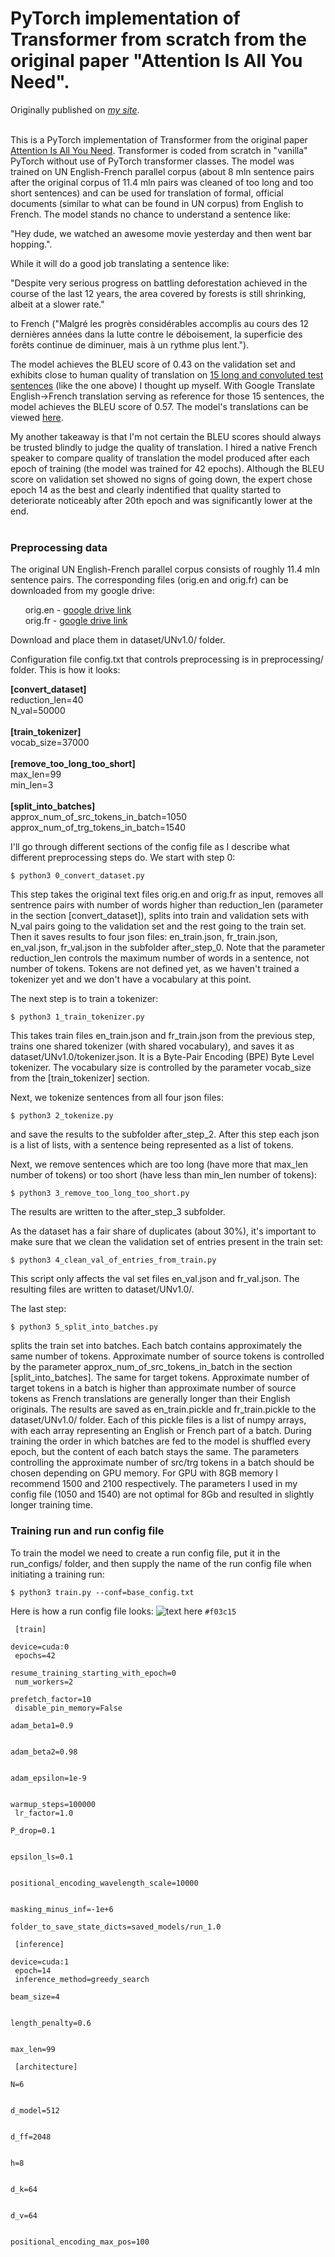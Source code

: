 # PyTorch implementation of Transformer from scratch from the original paper "Attention Is All You Need".

Originally published on [*my site*](https://alexgrishin.ai/pytorch_implementaion_of_attention_is_all_you_need).
<br /><br />

This is a PyTorch implementation of Transformer from the original paper [Attention Is All You Need](https://arxiv.org/pdf/1706.03762.pdf).
Transformer is coded from scratch in "vanilla" PyTorch without use of PyTorch transformer classes.
The model was trained on UN English-French parallel corpus (about 8 mln sentence pairs after the original corpus of 11.4 mln pairs
was cleaned of too long and too short sentences) and can be used for translation of formal,
official documents (similar to what can be found in UN corpus) from English to French. The model stands no chance to understand
 a sentence like:

"Hey dude, we watched an awesome movie yesterday and then went bar hopping.".

While it will do a good job translating a sentence like:

"Despite very serious progress on battling deforestation achieved in the course of the last 12 years,
the area covered by forests is still shrinking, albeit at a slower rate."

to French ("Malgré les progrès considérables accomplis au cours des 12 dernières années dans la lutte contre le déboisement,
la superficie des forêts continue de diminuer, mais à un rythme plus lent.").

The model achieves the BLEU score of 0.43 on the validation
set and exhibits close to human quality of translation on [15 long and convoluted test sentences](https://github.com/algrshn/machine-translation-transformer/blob/main/dataset/UNv1.0/other/my_own_15_sentences.txt)
(like the one above) I thought up myself.
With Google Translate English->French translation serving as reference for those 15 sentences,
the model achieves the BLEU score of 0.57. The model's translations can be viewed [here](https://github.com/algrshn/machine-translation-transformer/blob/main/dataset/UNv1.0/other/my_own_15_sentences_with_my_translation_greedy_search_epoch_14.txt).

My another takeaway is that I'm not certain the BLEU scores should always be trusted blindly to judge the quality of translation.
I hired a native French speaker to compare quality of translation the model produced after each epoch of training (the model was trained
for 42 epochs). Although the BLEU score on validation set showed no signs of going down, the expert chose epoch 14 as the best and
clearly indentified that
quality started to deteriorate noticeably after 20th epoch and was significantly lower at the end.<br /><br />

### Preprocessing data

The original UN English-French parallel corpus consists of roughly 11.4 mln sentence pairs. The corresponding files
(orig.en and orig.fr) can be downloaded
from my google drive:

&nbsp;&nbsp;&nbsp;&nbsp;&nbsp;&nbsp;orig.en - [google drive link](https://drive.google.com/file/d/1Wf3osSE6FV659H5KgM9IBtSd5_39hpFd)<br/> 
&nbsp;&nbsp;&nbsp;&nbsp;&nbsp;&nbsp;orig.fr - [google drive link](https://drive.google.com/file/d/1dkMh9xnxEBzcsgBi4jbYeFNmuhLnBOAB)

Download and place them in dataset/UNv1.0/ folder.

Configuration file config.txt that controls preprocessing is in preprocessing/ folder. This is how it looks:

**\[convert_dataset\]**<br>
reduction_len=40<br>
N_val=50000<br>
<br>
**\[train_tokenizer\]**<br>
vocab_size=37000<br>
<br>
**\[remove_too_long_too_short\]**<br>
max_len=99<br>
min_len=3<br>
<br>
**\[split_into_batches\]**<br>
approx_num_of_src_tokens_in_batch=1050<br>
approx_num_of_trg_tokens_in_batch=1540<br>

I'll go through different sections of the config file as I describe what different preprocessing steps do. We start with step 0:
```
$ python3 0_convert_dataset.py
```
This step takes  the original text files orig.en and orig.fr as input,
removes all sentrence pairs with number of words higher than
reduction_len (parameter in the section \[convert_dataset\]), splits into train and validation sets with N_val pairs
going to the validation set and the rest going to the train set. Then it saves results to
four json files: en_train.json, fr_train.json, en_val.json, fr_val.json in the subfolder after_step_0. Note that
the parameter reduction_len controls the maximum number of words in a sentence, not number of tokens. Tokens are not
defined yet, as we haven't trained a tokenizer yet and we don't have a vocabulary at this point.

The next step is to train a tokenizer:
```
$ python3 1_train_tokenizer.py
```
This takes train files en_train.json and fr_train.json from the previous step, trains one shared tokenizer
(with shared vocabulary), and saves it as dataset/UNv1.0/tokenizer.json. It is a Byte-Pair Encoding (BPE) Byte Level
tokenizer. The vocabulary size is controlled by the parameter vocab_size from the \[train_tokenizer\] section.

Next, we tokenize sentences from all four json files:
```
$ python3 2_tokenize.py
```
and save the results to the subfolder after_step_2. After this step each json is a list of lists, with
a sentence being represented as a list of tokens.

Next, we remove sentences which are too long (have more that max_len number of tokens) or too short (have less than min_len
number of tokens):
```
$ python3 3_remove_too_long_too_short.py
```
The results are written to the after_step_3 subfolder.

As the dataset has a fair share of duplicates (about 30%), it's important to make sure that we clean the validation set of entries
present in the train set:
```
$ python3 4_clean_val_of_entries_from_train.py
```
This script only affects the val set files en_val.json and fr_val.json. The resulting files are written to
dataset/UNv1.0/.

The last step:
```
$ python3 5_split_into_batches.py
```
splits the train set into batches. Each batch contains approximately the same number of tokens. Approximate
number of source tokens is controlled by the parameter approx_num_of_src_tokens_in_batch
in the section \[split_into_batches\]. The same for target tokens. Approximate number of target tokens in a batch
is higher than approximate number of source tokens as French translations are generally longer than their English originals.
The results are saved as en_train.pickle and fr_train.pickle to the dataset/UNv1.0/ folder. Each of this pickle files
is a list of numpy arrays, with each array representing an English or French part of a batch. During training the order
in which batches are fed to the model is shuffled every epoch, but the content of each batch stays the same. The parameters
controlling the approximate number of src/trg tokens in a batch should be chosen depending on GPU memory. For GPU with
8GB memory I recommend 1500 and 2100 respectively. The parameters I used in my config file (1050 and 1540) are not optimal for 8Gb
and resulted in slightly longer training time.

### Training run and run config file

To train the model we need to create a run config file, put it in the run_configs/ folder, and then supply the
name of the run config file when initiating a training run:
```
$ python3 train.py --conf=base_config.txt
```
Here is how a run config file looks:
![text here](https://placehold.co/15x15/f03c15/f03c15.png) `#f03c15`
                  <div class="code_box"><code>
                    [train]<br>
                    device=cuda:0<br>
                    epochs=42<br>
                    resume_training_starting_with_epoch=0<br>
                    num_workers=2<br>
                    prefetch_factor=10<br>
                    disable_pin_memory=False<br>
                    <div class="yellow_highlight"><span>adam_beta1=0.9</span></div><br>
                    <div class="yellow_highlight"><span>adam_beta2=0.98</span></div><br>
                    <div class="yellow_highlight"><span>adam_epsilon=1e-9</span></div><br>
                    warmup_steps=100000<br>
                    lr_factor=1.0<br>
                    <div class="yellow_highlight"><span>P_drop=0.1</span></div><br>
                    <div class="yellow_highlight"><span>epsilon_ls=0.1</span></div><br>
                    <div class="yellow_highlight"><span>positional_encoding_wavelength_scale=10000</span></div><br>
                    masking_minus_inf=-1e+6<br>
                    folder_to_save_state_dicts=saved_models/run_1.0<br>
                    <br>
                    [inference]<br>
                    device=cuda:1<br>
                    epoch=14<br>
                    inference_method=greedy_search<br>
                    <div class="yellow_highlight"><span>beam_size=4</span></div><br>
                    <div class="yellow_highlight"><span>length_penalty=0.6</span></div><br>
                    max_len=99<br>
                    <br>
                    [architecture]<br>
                    <div class="yellow_highlight"><span>N=6</span></div><br>
                    <div class="yellow_highlight"><span>d_model=512</span></div><br>
                    <div class="yellow_highlight"><span>d_ff=2048</span></div><br>
                    <div class="yellow_highlight"><span>h=8</span></div><br>
                    <div class="yellow_highlight"><span>d_k=64</span></div><br>
                    <div class="yellow_highlight"><span>d_v=64</span></div><br>
                    positional_encoding_max_pos=100<br>
                  </code></div>
